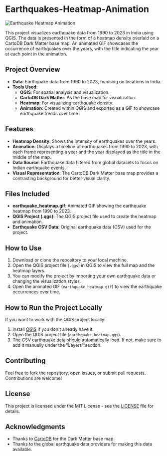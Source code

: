 # Earthquakes-Heatmap-Animation

![Earthquake Heatmap Animation](Earqthauakes.gif)

This project visualizes earthquake data from 1990 to 2023 in India using QGIS. The data is presented in the form of a heatmap density overlaid on a CartoDB Dark Matter base map. An animated GIF showcases the occurrence of earthquakes over the years, with the title indicating the year at each point in the animation.

## Project Overview

- **Data**: Earthquake data from 1990 to 2023, focusing on locations in India.
- **Tools Used**: 
  - **QGIS**: For spatial analysis and visualization.
  - **CartoDB Dark Matter**: As the base map for visualization.
  - **Heatmap**: For visualizing earthquake density.
  - **Animation**: Created within QGIS and exported as a GIF to showcase earthquake trends over time.
  
## Features

- **Heatmap Density**: Shows the intensity of earthquakes over the years.
- **Animation**: Displays a timeline of earthquakes from 1990 to 2023, with each frame representing a year and the year displayed as the title in the middle of the map.
- **Data Source**: Earthquake data filtered from global datasets to focus on Indian earthquake events.
- **Visual Representation**: The CartoDB Dark Matter base map provides a contrasting background for better visual clarity.

## Files Included

- **earthquake_heatmap.gif**: Animated GIF showing the earthquake heatmap from 1990 to 2023.
- **QGIS Project (.qgs)**: The QGIS project file used to create the heatmap and animation.
- **Earthquake CSV Data**: Original earthquake data (CSV) used for the project.

## How to Use

1. Download or clone the repository to your local machine.
2. Open the QGIS project file (`.qgs`) in QGIS to view the full map and the heatmap layers.
3. You can modify the project by importing your own earthquake data or changing the visualization styles.
4. Open the animated GIF (`earthquake_heatmap.gif`) to view the earthquake occurrences over time.

## How to Run the Project Locally

If you want to work with the QGIS project locally:
1. Install [QGIS](https://qgis.org) if you don't already have it.
2. Open the QGIS project file (`earthquake_heatmap.qgs`).
3. The CSV earthquake data should automatically load. If not, make sure to add it manually under the "Layers" section.

## Contributing

Feel free to fork the repository, open issues, or submit pull requests. Contributions are welcome!

## License

This project is licensed under the MIT License - see the [LICENSE](LICENSE) file for details.

## Acknowledgments

- Thanks to [CartoDB](https://carto.com/) for the Dark Matter base map.
- Thanks to the global earthquake data providers for making this data available.
